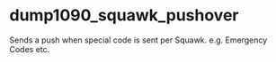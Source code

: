 # dump1090_squawk_pushover
Sends a push when special code is sent per Squawk. e.g. Emergency Codes etc.
